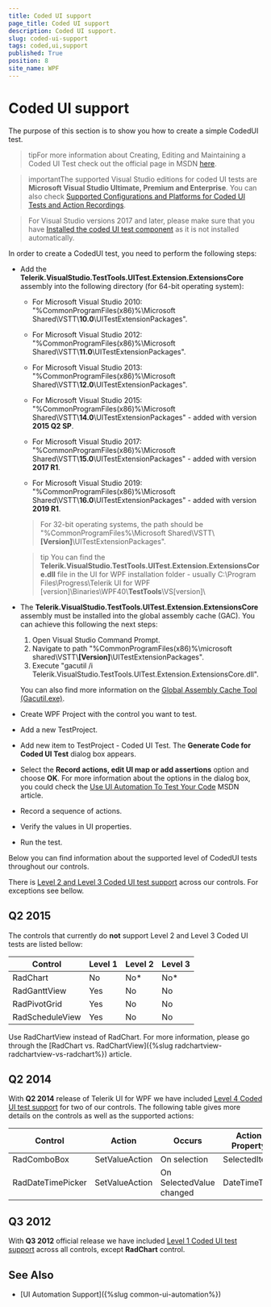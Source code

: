 ```yaml
---
title: Coded UI support
page_title: Coded UI support
description: Coded UI support.
slug: coded-ui-support
tags: coded,ui,support
published: True
position: 8
site_name: WPF
---
```


# Coded UI support

The purpose of this section is to show you how to create a simple CodedUI test. 

>tipFor more information about Creating, Editing and Maintaining a Coded UI Test check out the official page in MSDN [here](http://msdn.microsoft.com/en-us/library/ff977233.aspx).        

>importantThe supported Visual Studio editions for coded UI tests are __Microsoft Visual Studio Ultimate, Premium and Enterprise__. You can also check [Supported Configurations and Platforms for Coded UI Tests and Action Recordings](https://msdn.microsoft.com/en-us/library/dd380742(v=vs.110).aspx).

> For Visual Studio versions 2017 and later, please make sure that you have [Installed the coded UI test component](https://docs.microsoft.com/en-us/visualstudio/test/use-ui-automation-to-test-your-code?view=vs-2017#install-the-coded-ui-test-component) as it is not installed automatically.

In order to create a CodedUI test, you need to perform the following steps:

* Add the __Telerik.VisualStudio.TestTools.UITest.Extension.ExtensionsCore__ assembly into the following directory (for 64-bit operating system):          

	* For Microsoft Visual Studio 2010: "%CommonProgramFiles(x86)%\Microsoft Shared\VSTT\\__10.0__\UITestExtensionPackages".              

	* For Microsoft Visual Studio 2012: "%CommonProgramFiles(x86)%\Microsoft Shared\VSTT\\__11.0__\UITestExtensionPackages".      

	* For Microsoft Visual Studio 2013: "%CommonProgramFiles(x86)%\Microsoft Shared\VSTT\\__12.0__\UITestExtensionPackages".
	
	* For Microsoft Visual Studio 2015: "%CommonProgramFiles(x86)%\Microsoft Shared\VSTT\\__14.0__\UITestExtensionPackages" - added with version __2015 Q2 SP__.
	
	* For Microsoft Visual Studio 2017: "%CommonProgramFiles(x86)%\Microsoft Shared\VSTT\\__15.0__\UITestExtensionPackages" - added with version __2017 R1__.
	
	* For Microsoft Visual Studio 2019: "%CommonProgramFiles(x86)%\Microsoft Shared\VSTT\\__16.0__\UITestExtensionPackages" - added with version __2019 R1__.

	>For 32-bit operating systems, the path should be "%CommonProgramFiles%\Microsoft Shared\VSTT\\__[Version]__\UITestExtensionPackages".

	>tip You can find the  __Telerik.VisualStudio.TestTools.UITest.Extension.ExtensionsCore.dll__ file in the UI for WPF installation folder - usually C:\Program Files\Progress\Telerik UI for WPF [version]\Binaries\WPF40\\__TestTools__\VS[version]\

* The __Telerik.VisualStudio.TestTools.UITest.Extension.ExtensionsCore__ assembly must be installed into the global assembly cache (GAC). You can achieve this following the next steps:
	1. Open Visual Studio Command Prompt.
	2. Navigate to path "%CommonProgramFiles(x86)%\microsoft shared\VSTT\\__[Version]__\UITestExtensionPackages".
	3. Execute "gacutil /i Telerik.VisualStudio.TestTools.UITest.Extension.ExtensionsCore.dll".
 
	You can also find more information on the [Global Assembly Cache Tool (Gacutil.exe)](http://msdn.microsoft.com/en-us/library/ex0ss12c(v=vs.80).aspx).          

* Create WPF Project with the control you want to test.

* Add a new TestProject.

* Add new item to TestProject - Coded UI Test. The __Generate Code for Coded UI Test__ dialog box appears.          

* Select the __Record actions, edit UI map or add assertions__ option and choose __OK__. For more information about the options in the dialog box, you could check the [Use UI Automation To Test Your Code](http://msdn.microsoft.com/en-us/library/dd286726.aspx) MSDN article.

* Record a sequence of actions.

* Verify the values in UI properties.

* Run the test.

Below you can find information about the supported level of CodedUI tests throughout our controls.     

There is [Level 2 and Level 3 Coded UI test support](https://devblogs.microsoft.com/devops/coded-ui-test-extension-for-3rd-party-controls-the-basics-explained/) across our controls. For exceptions see bellow.
        
## Q2 2015

The controls that currently do __not__ support Level 2 and Level 3 Coded UI tests are listed bellow:
        
Control	|	Level 1	|	Level 2	|	Level 3
---	|	---	|	---	|	---
RadChart	|	No	|	No*	|	No*
RadGanttView	|	Yes	|	No	|	No
RadPivotGrid	|	Yes	|	No	|	No
RadScheduleView	|	Yes	|	No	|	No 

Use RadChartView instead of RadChart. For more information, please go through the [RadChart vs. RadChartView]({%slug radchartview-radchartview-vs-radchart%}) article. 

## Q2 2014

With __Q2 2014__ release of Telerik UI for WPF we have included [Level 4 Coded UI test support](https://devblogs.microsoft.com/devops/coded-ui-test-extension-for-3rd-party-controls-the-basics-explained/) for two of our controls. The following table gives more details on the controls as well as the supported actions:

Control	|	Action	|	Occurs	|	Action Property
---	|	---	|	---	|	---
RadComboBox	|	SetValueAction	|	On selection	|	SelectedItem
RadDateTimePicker	|	SetValueAction	|	On SelectedValue changed	|	DateTimeText

## Q3 2012

With __Q3 2012__ official release we have included [Level 1 Coded UI test support](https://devblogs.microsoft.com/devops/coded-ui-test-extension-for-3rd-party-controls-the-basics-explained/) across all controls, except __RadChart__ control.  

## See Also 
* [UI Automation Support]({%slug common-ui-automation%})
